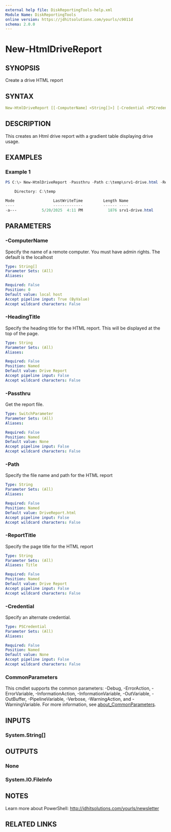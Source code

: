 ```yaml
---
external help file: DiskReportingTools-help.xml
Module Name: DiskReportingTools
online version: https://jdhitsolutions.com/yourls/c9011d
schema: 2.0.0
---
```


# New-HtmlDriveReport

## SYNOPSIS

Create a drive HTML report

## SYNTAX

```yaml
New-HtmlDriveReport [[-ComputerName] <String[]>] [-Credential <PSCredential>] [-ReportTitle <String>] [-HeadingTitle <String>] [-Path <String>] [-Passthru] [<CommonParameters>]
```

## DESCRIPTION

This creates an Html drive report with a gradient table displaying drive usage.

## EXAMPLES

### Example 1

```powershell
PS C:\> New-HtmlDriveReport -Passthru -Path c:\temp\srv1-drive.html -ReportTitle "SRV1 Drive Report" -ComputerName SRV1 -HeadingTitle "Drive Utilization"

    Directory: C:\temp

Mode                 LastWriteTime         Length Name
----                 -------------         ------ ----
-a---           5/20/2025  4:11 PM           1876 srv1-drive.html
```

## PARAMETERS

### -ComputerName

Specify the name of a remote computer.
You must have admin rights.
The default is the localhost

```yaml
Type: String[]
Parameter Sets: (All)
Aliases:

Required: False
Position: 0
Default value: local host
Accept pipeline input: True (ByValue)
Accept wildcard characters: False
```

### -HeadingTitle

Specify the heading title for the HTML report.
This will be displayed at the top of the page.

```yaml
Type: String
Parameter Sets: (All)
Aliases:

Required: False
Position: Named
Default value: Drive Report
Accept pipeline input: False
Accept wildcard characters: False
```

### -Passthru

Get the report file.

```yaml
Type: SwitchParameter
Parameter Sets: (All)
Aliases:

Required: False
Position: Named
Default value: None
Accept pipeline input: False
Accept wildcard characters: False
```

### -Path

Specify the file name and path for the HTML report

```yaml
Type: String
Parameter Sets: (All)
Aliases:

Required: False
Position: Named
Default value: DriveReport.html
Accept pipeline input: False
Accept wildcard characters: False
```

### -ReportTitle

Specify the page title for the HTML report

```yaml
Type: String
Parameter Sets: (All)
Aliases: Title

Required: False
Position: Named
Default value: Drive Report
Accept pipeline input: False
Accept wildcard characters: False
```

### -Credential

Specify an alternate credential.

```yaml
Type: PSCredential
Parameter Sets: (All)
Aliases:

Required: False
Position: Named
Default value: None
Accept pipeline input: False
Accept wildcard characters: False
```

### CommonParameters

This cmdlet supports the common parameters: -Debug, -ErrorAction, -ErrorVariable, -InformationAction, -InformationVariable, -OutVariable, -OutBuffer, -PipelineVariable, -Verbose, -WarningAction, and -WarningVariable. For more information, see [about_CommonParameters](http://go.microsoft.com/fwlink/?LinkID=113216).

## INPUTS

### System.String[]

## OUTPUTS

### None

### System.IO.FileInfo

## NOTES

Learn more about PowerShell: http://jdhitsolutions.com/yourls/newsletter

## RELATED LINKS
